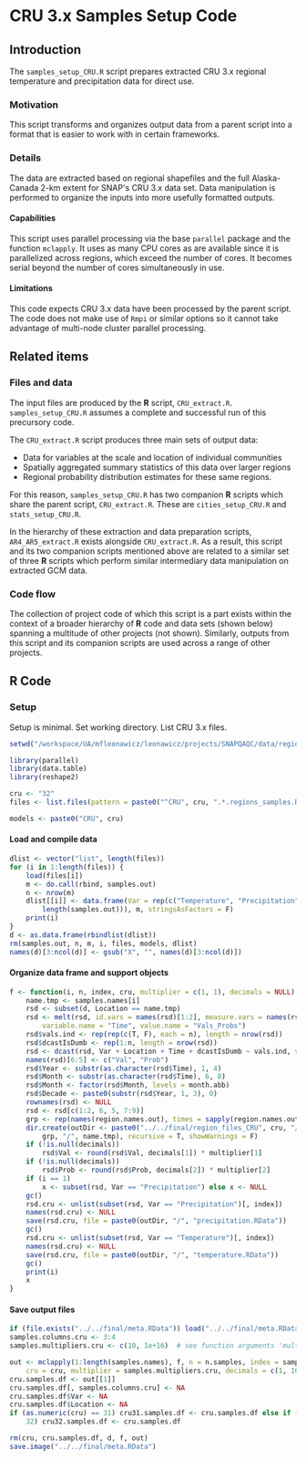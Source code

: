 # CRU 3.x Samples Setup Code



## Introduction
The `samples_setup_CRU.R` script prepares extracted CRU 3.x regional temperature and precipitation data for direct use.

### Motivation
This script transforms and organizes output data from a parent script into a format that is easier to work with in certain frameworks.

### Details
The data are extracted based on regional shapefiles and the full Alaska-Canada 2-km extent for SNAP's CRU 3.x data set.
Data manipulation is performed to organize the inputs into more usefully formatted outputs.


#### Capabilities
This script uses parallel processing via the base `parallel` package and the function `mclapply`.
It uses as many CPU cores as are available since it is parallelized across regions, which exceed the number of cores.
It becomes serial beyond the number of cores simultaneously in use.

#### Limitations
This code expects CRU 3.x data have been processed by the parent script.
The code does not make use of `Rmpi` or similar options so it cannot take advantage of multi-node cluster parallel processing.

## Related items

### Files and data
The input files are produced by the **R** script, `CRU_extract.R`. `samples_setup_CRU.R` assumes a complete and successful run of this precursory code.

The `CRU_extract.R` script produces three main sets of output data:
* Data for variables at the scale and location of individual communities
* Spatially aggregated summary statistics of this data over larger regions
* Regional probability distribution estimates for these same regions.

For this reason, `samples_setup_CRU.R` has two companion **R** scripts which share the parent script, `CRU_extract.R`. These are `cities_setup_CRU.R` and `stats_setup_CRU.R`.

In the hierarchy of these extraction and data preparation scripts, `AR4_AR5_extract.R` exists alongside `CRU_extract.R`.
As a result, this script and its two companion scripts mentioned above are related to a similar set of three **R** scripts which perform similar intermediary data manipulation on extracted GCM data.

### Code flow

The collection of project code of which this script is a part exists within the context of a broader hierarchy of **R** code and data sets (shown below) spanning a multitude of other projects (not shown).
Similarly, outputs from this script and its companion scripts are used across a range of other projects.






## **R** Code

### Setup

Setup is minimal. Set working directory. List CRU 3.x files.


```r
setwd("/workspace/UA/mfleonawicz/leonawicz/projects/SNAPQAQC/data/regional/samples")

library(parallel)
library(data.table)
library(reshape2)

cru <- "32"
files <- list.files(pattern = paste0("^CRU", cru, ".*.regions_samples.RData$"))

models <- paste0("CRU", cru)
```

#### Load and compile data


```r
dlist <- vector("list", length(files))
for (i in 1:length(files)) {
    load(files[i])
    m <- do.call(rbind, samples.out)
    n <- nrow(m)
    dlist[[i]] <- data.frame(Var = rep(c("Temperature", "Precipitation"), each = n/(2 * 
        length(samples.out))), m, stringsAsFactors = F)
    print(i)
}
d <- as.data.frame(rbindlist(dlist))
rm(samples.out, n, m, i, files, models, dlist)
names(d)[3:ncol(d)] <- gsub("X", "", names(d)[3:ncol(d)])
```

#### Organize data frame and support objects


```r
f <- function(i, n, index, cru, multiplier = c(1, 1), decimals = NULL) {
    name.tmp <- samples.names[i]
    rsd <- subset(d, Location == name.tmp)
    rsd <- melt(rsd, id.vars = names(rsd)[1:2], measure.vars = names(rsd)[-c(1:2)], 
        variable.name = "Time", value.name = "Vals_Probs")
    rsd$vals.ind <- rep(rep(c(T, F), each = n), length = nrow(rsd))
    rsd$dcastIsDumb <- rep(1:n, length = nrow(rsd))
    rsd <- dcast(rsd, Var + Location + Time + dcastIsDumb ~ vals.ind, value.var = "Vals_Probs")
    names(rsd)[6:5] <- c("Val", "Prob")
    rsd$Year <- substr(as.character(rsd$Time), 1, 4)
    rsd$Month <- substr(as.character(rsd$Time), 6, 8)
    rsd$Month <- factor(rsd$Month, levels = month.abb)
    rsd$Decade <- paste0(substr(rsd$Year, 1, 3), 0)
    rownames(rsd) <- NULL
    rsd <- rsd[c(1:2, 6, 5, 7:9)]
    grp <- rep(names(region.names.out), times = sapply(region.names.out, length))[i]
    dir.create(outDir <- paste0("../../final/region_files_CRU", cru, "/samples/", 
        grp, "/", name.tmp), recursive = T, showWarnings = F)
    if (!is.null(decimals)) 
        rsd$Val <- round(rsd$Val, decimals[1]) * multiplier[1]
    if (!is.null(decimals)) 
        rsd$Prob <- round(rsd$Prob, decimals[2]) * multiplier[2]
    if (i == 1) 
        x <- subset(rsd, Var == "Precipitation") else x <- NULL
    gc()
    rsd.cru <- unlist(subset(rsd, Var == "Precipitation")[, index])
    names(rsd.cru) <- NULL
    save(rsd.cru, file = paste0(outDir, "/", "precipitation.RData"))
    gc()
    rsd.cru <- unlist(subset(rsd, Var == "Temperature")[, index])
    names(rsd.cru) <- NULL
    save(rsd.cru, file = paste0(outDir, "/", "temperature.RData"))
    gc()
    print(i)
    x
}
```

#### Save output files


```r
if (file.exists("../../final/meta.RData")) load("../../final/meta.RData")
samples.columns.cru <- 3:4
samples.multipliers.cru <- c(10, 1e+16)  # see function arguments 'multiplier' and 'decimals'

out <- mclapply(1:length(samples.names), f, n = n.samples, index = samples.columns.cru, 
    cru = cru, multiplier = samples.multipliers.cru, decimals = c(1, 16), mc.cores = 32)
cru.samples.df <- out[[1]]
cru.samples.df[, samples.columns.cru] <- NA
cru.samples.df$Var <- NA
cru.samples.df$Location <- NA
if (as.numeric(cru) == 31) cru31.samples.df <- cru.samples.df else if (as.numeric(cru) == 
    32) cru32.samples.df <- cru.samples.df

rm(cru, cru.samples.df, d, f, out)
save.image("../../final/meta.RData")
```
